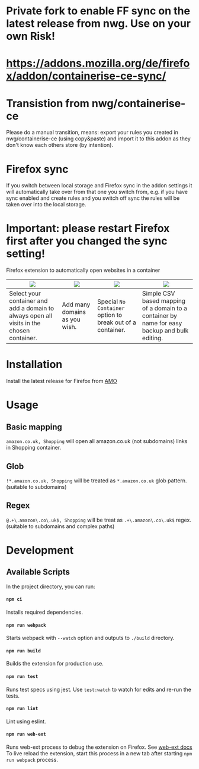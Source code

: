 # Private fork to enable FF sync on the latest release from nwg. Use on your own Risk!

# https://addons.mozilla.org/de/firefox/addon/containerise-ce-sync/

# Transistion from nwg/containerise-ce

Please do a manual transition, means: export your rules you created in nwg/containerise-ce (using copy&paste) and import it to this addon as they don't know each others store (by intention).

# Firefox sync

If you switch between local storage and Firefox sync in the addon settings it will automatically take over from that one you switch from, e.g. if you have sync enabled and create rules and you switch off sync the rules will be taken over into the local storage. 

# Important: please restart Firefox first after you changed the sync setting!

Firefox extension to automatically open websites in a container

|![](https://raw.githubusercontent.com/kintesh/containerise/master/static/screenshots/1.png)  |  ![](https://raw.githubusercontent.com/kintesh/containerise/master/static/screenshots/2.png)  |  ![](https://raw.githubusercontent.com/kintesh/containerise/master/static/screenshots/3.png)  |  ![](https://raw.githubusercontent.com/kintesh/containerise/master/static/screenshots/4.png)|
| --- | --- | --- | --- |
|Select your container and add a domain to always open all visits in the chosen container. | Add many domains as you wish. | Special `No Container` option to break out of a container. | Simple CSV based mapping of a domain to a container by name for easy backup and bulk editing. |


# Installation
Install the latest release for Firefox from [AMO](https://addons.mozilla.org/de/firefox/addon/containerise-ce-sync/)



# Usage

## Basic mapping

`amazon.co.uk, Shopping` will open all amazon.co.uk (not subdomains) links in Shopping container.

## Glob
`!*.amazon.co.uk, Shopping`  will be treated as `*.amazon.co.uk` glob pattern. (suitable to subdomains)

## Regex

`@.+\.amazon\.co\.uk$, Shopping` will be treat as `.+\.amazon\.co\.uk$` regex. (suitable to subdomains and complex paths)



# Development

## Available Scripts
In the project directory, you can run:

#### `npm ci`
Installs required dependencies. 

#### `npm run webpack`
Starts webpack with `--watch` option and outputs to `./build` directory.
 
#### `npm run build`
Builds the extension for production use.<br>

#### `npm run test`
Runs test specs using jest.
Use `test:watch` to watch for edits and re-run the tests.

#### `npm run lint`
Lint using eslint.

#### `npm run web-ext`
Runs web-ext process to debug the extension on Firefox. See [web-ext docs](https://github.com/mozilla/web-ext) <br/>
To live reload the extension, start this process in a new tab after starting `npm run webpack` process.
